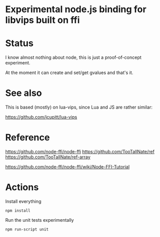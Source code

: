 # Experimental node.js binding for libvips built on ffi

# Status

I know almost nothing about node, this is just a proof-of-concept experiment.

At the moment it can create and set/get gvalues and that's it. 

# See also

This is based (mostly) on lua-vips, since Lua and JS are rather similar:

https://github.com/jcupitt/lua-vips

# Reference

https://github.com/node-ffi/node-ffi
https://github.com/TooTallNate/ref
https://github.com/TooTallNate/ref-array

https://github.com/node-ffi/node-ffi/wiki/Node-FFI-Tutorial

# Actions

Install everything

	npm install 

Run the unit tests experimentally

	npm run-script unit


